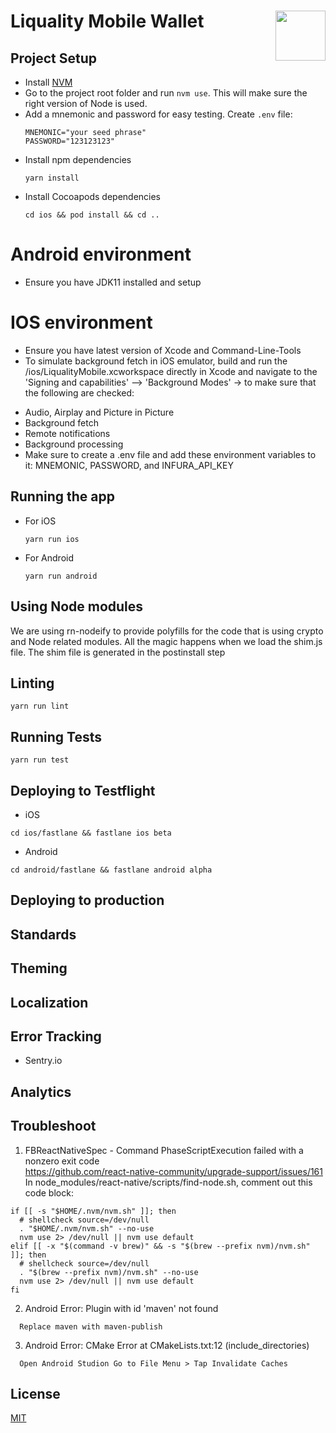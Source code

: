 # Liquality Mobile Wallet <img align="right" src="https://raw.githubusercontent.com/liquality/chainabstractionlayer/master/liquality-logo.png" height="80px" />

## Project Setup

- Install [NVM](https://github.com/nvm-sh/nvm#installing-and-updating)
- Go to the project root folder and run `nvm use`. This will make sure the right version of Node is used.
- Add a mnemonic and password for easy testing. Create `.env` file:
  ```
  MNEMONIC="your seed phrase"
  PASSWORD="123123123"
  ```
- Install npm dependencies
  ```
  yarn install
  ```
- Install Cocoapods dependencies
  ```
  cd ios && pod install && cd ..
  ```

# Android environment

- Ensure you have JDK11 installed and setup

# IOS environment

- Ensure you have latest version of Xcode and Command-Line-Tools
- To simulate background fetch in iOS emulator, build and run the /ios/LiqualityMobile.xcworkspace directly in Xcode and navigate to the 'Signing and capabilities' –> 'Background Modes' → to make sure that the following are checked:

* Audio, Airplay and Picture in Picture
* Background fetch
* Remote notifications
* Background processing
* Make sure to create a .env file and add these environment variables to it: MNEMONIC, PASSWORD, and INFURA_API_KEY

## Running the app

- For iOS
  ```
  yarn run ios
  ```
- For Android
  ```
  yarn run android
  ```

## Using Node modules

We are using rn-nodeify to provide polyfills for the code that is using crypto and Node related modules. All the magic happens when we load the shim.js file.
The shim file is generated in the postinstall step

## Linting

```
yarn run lint
```

## Running Tests

```
yarn run test
```

## Deploying to Testflight

- iOS

```
cd ios/fastlane && fastlane ios beta
```

- Android

```
cd android/fastlane && fastlane android alpha
```

## Deploying to production

## Standards

## Theming

## Localization

## Error Tracking

- Sentry.io

## Analytics

## Troubleshoot

1. FBReactNativeSpec - Command PhaseScriptExecution failed with a nonzero exit code<br>
   https://github.com/react-native-community/upgrade-support/issues/161<br>
   In node_modules/react-native/scripts/find-node.sh, comment out this code block:

```
if [[ -s "$HOME/.nvm/nvm.sh" ]]; then
  # shellcheck source=/dev/null
  . "$HOME/.nvm/nvm.sh" --no-use
  nvm use 2> /dev/null || nvm use default
elif [[ -x "$(command -v brew)" && -s "$(brew --prefix nvm)/nvm.sh" ]]; then
  # shellcheck source=/dev/null
  . "$(brew --prefix nvm)/nvm.sh" --no-use
  nvm use 2> /dev/null || nvm use default
fi
```

2. Android Error: Plugin with id 'maven' not found

```
  Replace maven with maven-publish
```

3. Android Error: CMake Error at CMakeLists.txt:12 (include_directories)

```
  Open Android Studion Go to File Menu > Tap Invalidate Caches
```

## License

[MIT](./LICENSE.md)
